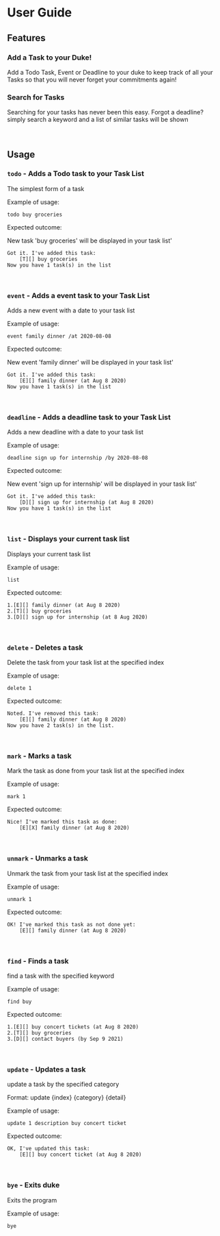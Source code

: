 # User Guide

## Features 

### Add a Task to your Duke!

Add a Todo Task, Event or Deadline to your duke to keep track of all your Tasks so that 
you will never forget your commitments again!

### Search for Tasks

Searching for your tasks has never been this easy. Forgot a deadline? simply search a keyword
and a list of similar tasks will be shown

&nbsp;

## Usage

### `todo` - Adds a Todo task to your Task List

The simplest form of a task

Example of usage: 

`todo buy groceries`

Expected outcome:

New task 'buy groceries' will be displayed in your task list'

```
Got it. I've added this task:
    [T][] buy groceries
Now you have 1 task(s) in the list
```

&nbsp;

### `event` - Adds a event task to your Task List

Adds a new event with a date to your task list

Example of usage:

`event family dinner /at 2020-08-08`

Expected outcome:

New event 'family dinner' will be displayed in your task list'

```
Got it. I've added this task:
    [E][] family dinner (at Aug 8 2020)
Now you have 1 task(s) in the list
```

&nbsp;

### `deadline` - Adds a deadline task to your Task List

Adds a new deadline with a date to your task list

Example of usage:

`deadline sign up for internship /by 2020-08-08`

Expected outcome:

New event 'sign up for internship' will be displayed in your task list'

```
Got it. I've added this task:
    [D][] sign up for internship (at Aug 8 2020)
Now you have 1 task(s) in the list
```

&nbsp;

### `list` - Displays your current task list

Displays your current task list

Example of usage:

`list`

Expected outcome:

```
1.[E][] family dinner (at Aug 8 2020)
2.[T][] buy groceries
3.[D][] sign up for internship (at 8 Aug 2020)
```

&nbsp;

### `delete` - Deletes a task

Delete the task from your task list at the specified index

Example of usage:

`delete 1`

Expected outcome:

```
Noted. I've removed this task:
    [E][] family dinner (at Aug 8 2020)
Now you have 2 task(s) in the list.
```

&nbsp;

### `mark` - Marks a task

Mark the task as done from your task list at the specified index

Example of usage:

`mark 1`

Expected outcome:

```
Nice! I've marked this task as done:
    [E][X] family dinner (at Aug 8 2020)
```

&nbsp;

### `unmark` - Unmarks a task

Unmark the task from your task list at the specified index

Example of usage:

`unmark 1`

Expected outcome:

```
OK! I've marked this task as not done yet:
    [E][] family dinner (at Aug 8 2020)
```

&nbsp;

### `find` - Finds a task

find a task with the specified keyword

Example of usage:

`find buy`

Expected outcome:

```
1.[E][] buy concert tickets (at Aug 8 2020)
2.[T][] buy groceries
3.[D][] contact buyers (by Sep 9 2021)
```
&nbsp;

### `update` - Updates a task

update a task by the specified category

Format: 
update {index} {category} {detail}

Example of usage:

`update 1 description buy concert ticket`

Expected outcome:

```
OK, I've updated this task:
    [E][] buy concert ticket (at Aug 8 2020)
```

&nbsp;

### `bye` - Exits duke

Exits the program

Example of usage:

`bye`

